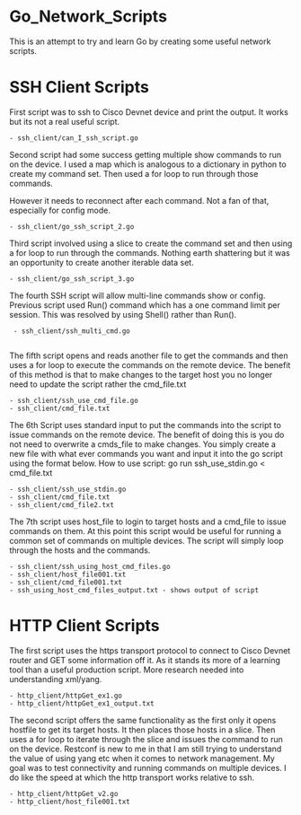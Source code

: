# Go_Network_Scripts
This is an attempt to try and learn Go by creating some useful network scripts.


# SSH Client Scripts
First script was to ssh to Cisco Devnet device and print the output.
It works but its not a real useful script.
```
- ssh_client/can_I_ssh_script.go
```
Second script had some success getting multiple show commands to run on the device.
I used a map which is analogous to a dictionary in python to create my command set. Then used a for loop to run through those commands. 

However it needs to reconnect after each command. Not a fan of that, especially for config mode. 
```
- ssh_client/go_ssh_script_2.go
```
Third script involved using a slice to create the command set and then using a for loop to run through the commands.
Nothing earth shattering but it was an opportunity to create another iterable data set.
```
- ssh_client/go_ssh_script_3.go
```
The fourth SSH script will allow multi-line commands show or config. Previous script used Run() command which has a one command limit per session. This was resolved by using Shell() rather than Run(). 
```
 - ssh_client/ssh_multi_cmd.go 
 
```
The fifth script opens and reads another file to get the commands and then uses a for loop to execute the commands on the remote device.
The benefit of this method is that to make changes to the target host you no longer need to update the script rather the cmd_file.txt 
```
- ssh_client/ssh_use_cmd_file.go
- ssh_client/cmd_file.txt

```
The 6th Script uses standard input to put the commands into the script to issue commands on the remote device.
The benefit of doing this is you do not need to overwrite a cmds_file to make changes. You simply create a new file with what ever commands you want and input it into the go script using the format below.
How to use script: go run ssh_use_stdin.go < cmd_file.txt
```
- ssh_client/ssh_use_stdin.go
- ssh_client/cmd_file.txt
- ssh_client/cmd_file2.txt

```
The 7th script uses host_file to login to target hosts and a cmd_file to issue commands on them. At this point this script would be useful for running a common set of commands on multiple devices. The script will simply loop through the hosts and the commands.
```
- ssh_client/ssh_using_host_cmd_files.go
- ssh_client/host_file001.txt
- ssh_client/cmd_file001.txt
- ssh_using_host_cmd_files_output.txt - shows output of script
```

# HTTP Client Scripts
The first script uses the https transport protocol to connect to Cisco Devnet router and GET some information off it. As it stands its more of a learning tool than a useful production script. More research needed into understanding xml/yang.
```
- http_client/httpGet_ex1.go
- http_client/httpGet_ex1_output.txt
```
The second script offers the same functionality as the first only it opens hostfile to get its target hosts. It then places those hosts in a slice. Then uses a for loop to iterate through the slice and issues the command to run on the device. Restconf is new to me in that I am still trying to understand the value of using yang etc when it comes to network management. My goal was to test connectivity and running commands on multiple devices. I do like the speed at which the http transport works relative to ssh.
```
- http_client/httpGet_v2.go
- http_client/host_file001.txt
```

